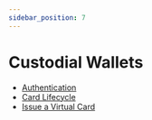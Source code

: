 ```yaml
---
sidebar_position: 7
---
```


# Custodial Wallets

- [Authentication](/guides/authentication)
- [Card Lifecycle](/guides/card-lifecycle)
- [Issue a Virtual Card](/guides/issue-a-virtual-card)